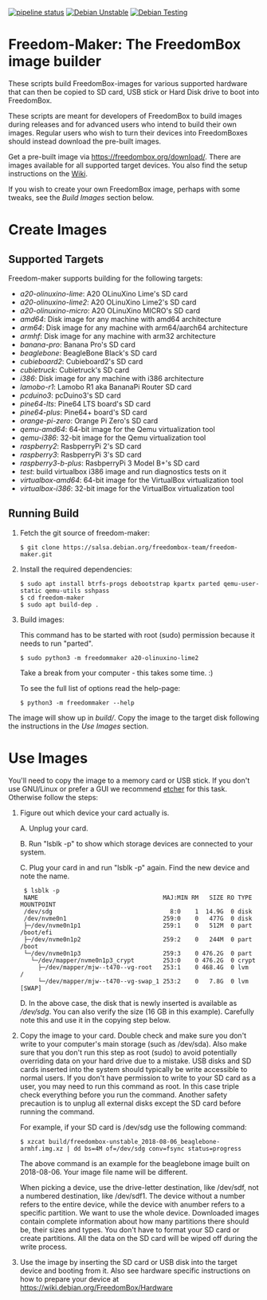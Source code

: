 [![pipeline status](https://salsa.debian.org/freedombox-team/freedom-maker/badges/master/pipeline.svg)](https://salsa.debian.org/freedombox-team/freedom-maker/commits/master)
[![Debian Unstable](https://badges.debian.net/badges/debian/unstable/freedom-maker/version.svg)](https://packages.debian.org/unstable/freedom-maker)
[![Debian Testing](https://badges.debian.net/badges/debian/testing/freedom-maker/version.svg)](https://packages.debian.org/testing/freedom-maker)

# Freedom-Maker: The FreedomBox image builder

These scripts build FreedomBox-images for various supported hardware
that can then be copied to SD card, USB stick or Hard Disk drive to
boot into FreedomBox.

These scripts are meant for developers of FreedomBox to build images
during releases and for advanced users who intend to build their own
images. Regular users who wish to turn their devices into
FreedomBoxes should instead download the pre-built images.

Get a pre-built image via https://freedombox.org/download/.  There
are images available for all supported target devices.  You also find
the setup instructions on the [Wiki](https://wiki.debian.org/FreedomBox/).

If you wish to create your own FreedomBox image, perhaps with some
tweaks, see the *Build Images* section below.

# Create Images

## Supported Targets

Freedom-maker supports building for the following targets:


- *a20-olinuxino-lime*: A20 OLinuXino Lime's SD card
- *a20-olinuxino-lime2*: A20 OLinuXino Lime2's SD card
- *a20-olinuxino-micro*: A20 OLinuXino MICRO's SD card
- *amd64*: Disk image for any machine with amd64 architecture
- *arm64*: Disk image for any machine with arm64/aarch64 architecture
- *armhf*: Disk image for any machine with arm32 architecture
- *banana-pro*: Banana Pro's SD card
- *beaglebone*: BeagleBone Black's SD card
- *cubieboard2*: Cubieboard2's SD card
- *cubietruck*: Cubietruck's SD card
- *i386*: Disk image for any machine with i386 architecture
- *lamobo-r1*: Lamobo R1 aka BananaPi Router SD card
- *pcduino3*: pcDuino3's SD card
- *pine64-lts*: Pine64 LTS board's SD card
- *pine64-plus*: Pine64+ board's SD card
- *orange-pi-zero*: Orange Pi Zero's SD card
- *qemu-amd64*: 64-bit image for the Qemu virtualization tool
- *qemu-i386*: 32-bit image for the Qemu virtualization tool
- *raspberry2*: RasbperryPi 2's SD card
- *raspberry3*: RasbperryPi 3's SD card
- *raspberry3-b-plus*: RasbperryPi 3 Model B+'s SD card
- *test*: build virtualbox i386 image and run diagnostics tests on it
- *virtualbox-amd64*: 64-bit image for the VirtualBox virtualization tool
- *virtualbox-i386*: 32-bit image for the VirtualBox virtualization tool

## Running Build

1. Fetch the git source of freedom-maker:
    ```
    $ git clone https://salsa.debian.org/freedombox-team/freedom-maker.git
    ```

2. Install the required dependencies:
    ```shell
    $ sudo apt install btrfs-progs debootstrap kpartx parted qemu-user-static qemu-utils sshpass
    $ cd freedom-maker
    $ sudo apt build-dep .
    ```

3. Build images:

    This command has to be started with root (sudo) permission because it needs
    to run "parted".

    ```
    $ sudo python3 -m freedommaker a20-olinuxino-lime2
    ```
    Take a break from your computer - this takes some time. :)
    
    To see the full list of options read the help-page:
    ```
    $ python3 -m freedommaker --help
    ```

The image will show up in *build/*. Copy the image to the
target disk following the instructions in the *Use Images* section.

# Use Images

You'll need to copy the image to a memory card or USB stick. If you don't
use GNU/Linux or prefer a GUI we recommend [etcher](https://etcher.io/)
for this task. Otherwise follow the steps:

1. Figure out which device your card actually is.

    A. Unplug your card.

    B. Run "lsblk -p" to show which storage devices are connected to your system.

    C. Plug your card in and run "lsblk -p" again. Find the new device and note
    the name.
    
        $ lsblk -p
        NAME                                   MAJ:MIN RM   SIZE RO TYPE  MOUNTPOINT
        /dev/sdg                                 8:0    1  14.9G  0 disk  
        /dev/nvme0n1                           259:0    0   477G  0 disk  
        ├─/dev/nvme0n1p1                       259:1    0   512M  0 part  /boot/efi
        ├─/dev/nvme0n1p2                       259:2    0   244M  0 part  /boot
        └─/dev/nvme0n1p3                       259:3    0 476.2G  0 part  
          └─/dev/mapper/nvme0n1p3_crypt        253:0    0 476.2G  0 crypt 
            ├─/dev/mapper/mjw--t470--vg-root   253:1    0 468.4G  0 lvm   /
            └─/dev/mapper/mjw--t470--vg-swap_1 253:2    0   7.8G  0 lvm   [SWAP]

    D. In the above case, the disk that is newly inserted is available
       as */dev/sdg*. You can also verify the size (16 GB in this example).
       Carefully note this and use it in the copying step below.

2. Copy the image to your card.  Double check and make sure you don't
   write to your computer's main storage (such as /dev/sda).  Also
   make sure that you don't run this step as root (sudo) to avoid potentially
   overriding data on your hard drive due to a mistake. USB disks and SD
   cards inserted into the system should typically be write accessible
   to normal users. If you don't have permission to write to your SD
   card as a user, you may need to run this command as root. In this
   case triple check everything before you run the command. Another
   safety precaution is to unplug all external disks except the SD
   card before running the command.

   For example, if your SD card is /dev/sdg use the following command:
    ```
    $ xzcat build/freedombox-unstable_2018-08-06_beaglebone-armhf.img.xz | dd bs=4M of=/dev/sdg conv=fsync status=progress
    ```

   The above command is an example for the beaglebone image built on
   2018-08-06. Your image file name will be different.

   When picking a device, use the drive-letter destination, like
   /dev/sdf, not a numbered destination, like /dev/sdf1.  The device
   without a number refers to the entire device, while the device with
   anumber refers to a specific partition.  We want to use the whole
   device.  Downloaded images contain complete information about how
   many partitions there should be, their sizes and types. You don't
   have to format your SD card or create partitions. All the data on
   the SD card will be wiped off during the write process.

3. Use the image by inserting the SD card or USB disk into the target
   device and booting from it.  Also see hardware specific
   instructions on how to prepare your device at
   https://wiki.debian.org/FreedomBox/Hardware
